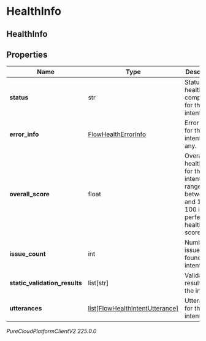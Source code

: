 # HealthInfo

## HealthInfo

## Properties

|Name | Type | Description | Notes|
|------------ | ------------- | ------------- | -------------|
| **status** | str | Status of health computation for this intent. | [optional] |
| **error_info** | [FlowHealthErrorInfo](FlowHealthErrorInfo) | Error details for the intent, if any. | [optional] |
| **overall_score** | float | Overall health score for the intent ranged between 0 and 100 as 100 is the perfect health score. | [optional] |
| **issue_count** | int | Number of issues found in the intent. | [optional] |
| **static_validation_results** | list[str] | Validation results for the intent. | [optional] |
| **utterances** | [list[FlowHealthIntentUtterance]](FlowHealthIntentUtterance) | Utterances for this intent. | [optional] |



_PureCloudPlatformClientV2 225.0.0_
